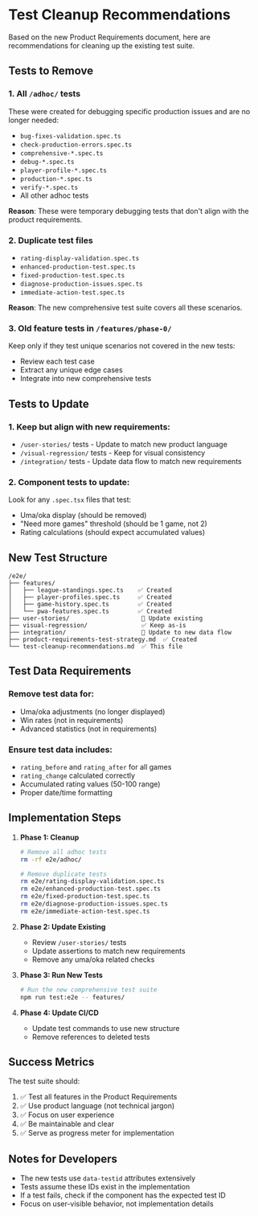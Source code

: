 # Test Cleanup Recommendations

Based on the new Product Requirements document, here are recommendations for cleaning up the existing test suite.

## Tests to Remove

### 1. All `/adhoc/` tests

These were created for debugging specific production issues and are no longer needed:

- `bug-fixes-validation.spec.ts`
- `check-production-errors.spec.ts`
- `comprehensive-*.spec.ts`
- `debug-*.spec.ts`
- `player-profile-*.spec.ts`
- `production-*.spec.ts`
- `verify-*.spec.ts`
- All other adhoc tests

**Reason**: These were temporary debugging tests that don't align with the product requirements.

### 2. Duplicate test files

- `rating-display-validation.spec.ts`
- `enhanced-production-test.spec.ts`
- `fixed-production-test.spec.ts`
- `diagnose-production-issues.spec.ts`
- `immediate-action-test.spec.ts`

**Reason**: The new comprehensive test suite covers all these scenarios.

### 3. Old feature tests in `/features/phase-0/`

Keep only if they test unique scenarios not covered in the new tests:

- Review each test case
- Extract any unique edge cases
- Integrate into new comprehensive tests

## Tests to Update

### 1. Keep but align with new requirements:

- `/user-stories/` tests - Update to match new product language
- `/visual-regression/` tests - Keep for visual consistency
- `/integration/` tests - Update data flow to match new requirements

### 2. Component tests to update:

Look for any `.spec.tsx` files that test:

- Uma/oka display (should be removed)
- "Need more games" threshold (should be 1 game, not 2)
- Rating calculations (should expect accumulated values)

## New Test Structure

```
/e2e/
├── features/
│   ├── league-standings.spec.ts    ✅ Created
│   ├── player-profiles.spec.ts     ✅ Created
│   ├── game-history.spec.ts        ✅ Created
│   └── pwa-features.spec.ts        ✅ Created
├── user-stories/                    📝 Update existing
├── visual-regression/               ✅ Keep as-is
├── integration/                     📝 Update to new data flow
├── product-requirements-test-strategy.md  ✅ Created
└── test-cleanup-recommendations.md  ✅ This file
```

## Test Data Requirements

### Remove test data for:

- Uma/oka adjustments (no longer displayed)
- Win rates (not in requirements)
- Advanced statistics (not in requirements)

### Ensure test data includes:

- `rating_before` and `rating_after` for all games
- `rating_change` calculated correctly
- Accumulated rating values (50-100 range)
- Proper date/time formatting

## Implementation Steps

1. **Phase 1: Cleanup**

   ```bash
   # Remove all adhoc tests
   rm -rf e2e/adhoc/

   # Remove duplicate tests
   rm e2e/rating-display-validation.spec.ts
   rm e2e/enhanced-production-test.spec.ts
   rm e2e/fixed-production-test.spec.ts
   rm e2e/diagnose-production-issues.spec.ts
   rm e2e/immediate-action-test.spec.ts
   ```

2. **Phase 2: Update Existing**
   - Review `/user-stories/` tests
   - Update assertions to match new requirements
   - Remove any uma/oka related checks

3. **Phase 3: Run New Tests**

   ```bash
   # Run the new comprehensive test suite
   npm run test:e2e -- features/
   ```

4. **Phase 4: Update CI/CD**
   - Update test commands to use new structure
   - Remove references to deleted tests

## Success Metrics

The test suite should:

1. ✅ Test all features in the Product Requirements
2. ✅ Use product language (not technical jargon)
3. ✅ Focus on user experience
4. ✅ Be maintainable and clear
5. ✅ Serve as progress meter for implementation

## Notes for Developers

- The new tests use `data-testid` attributes extensively
- Tests assume these IDs exist in the implementation
- If a test fails, check if the component has the expected test ID
- Focus on user-visible behavior, not implementation details
